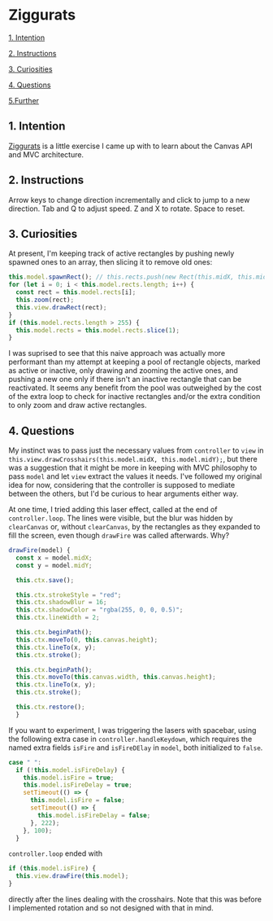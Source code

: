 # Ziggurats

[1. Intention](#1-intention)

[2. Instructions](#2-instructions)

[3. Curiosities](#3-curiosities)

[4. Questions](#4-questions)

[5.Further ](#5-further)

## 1. Intention

[Ziggurats](https://ziggurats.netlify.app/) is a little exercise I came up with to learn about the Canvas API and MVC architecture.

## 2. Instructions

Arrow keys to change direction incrementally and click to jump to a new direction. Tab and Q to adjust speed. Z and X to rotate. Space to reset.

## 3. Curiosities

At present, I'm keeping track of active rectangles by pushing newly spawned ones to an array, then slicing it to remove old ones:

```javascript
this.model.spawnRect(); // this.rects.push(new Rect(this.midX, this.midY, this.start));
for (let i = 0; i < this.model.rects.length; i++) {
  const rect = this.model.rects[i];
  this.zoom(rect);
  this.view.drawRect(rect);
}
if (this.model.rects.length > 255) {
  this.model.rects = this.model.rects.slice(1);
}
```

I was suprised to see that this naive approach was actually more performant than my attempt at keeping a pool of rectangle objects, marked as active or inactive, only drawing and zooming the active ones, and pushing a new one only if there isn't an inactive rectangle that can be reactivated. It seems any benefit from the pool was outweighed by the cost of the extra loop to check for inactive rectangles and/or the extra condition to only zoom and draw active rectangles.

## 4. Questions

My instinct was to pass just the necessary values from `controller` to `view` in `this.view.drawCrosshairs(this.model.midX, this.model.midY);`, but there was a suggestion that it might be more in keeping with MVC philosophy to pass `model` and let `view` extract the values it needs. I've followed my original idea for now, considering that the controller is supposed to mediate between the others, but I'd be curious to hear arguments either way.

At one time, I tried adding this laser effect, called at the end of `controller.loop`. The lines were visible, but the blur was hidden by `clearCanvas` or, without `clearCanvas`, by the rectangles as they expanded to fill the screen, even though `drawFire` was called afterwards. Why?

```javascript
drawFire(model) {
  const x = model.midX;
  const y = model.midY;

  this.ctx.save();

  this.ctx.strokeStyle = "red";
  this.ctx.shadowBlur = 16;
  this.ctx.shadowColor = "rgba(255, 0, 0, 0.5)";
  this.ctx.lineWidth = 2;

  this.ctx.beginPath();
  this.ctx.moveTo(0, this.canvas.height);
  this.ctx.lineTo(x, y);
  this.ctx.stroke();

  this.ctx.beginPath();
  this.ctx.moveTo(this.canvas.width, this.canvas.height);
  this.ctx.lineTo(x, y);
  this.ctx.stroke();

  this.ctx.restore();
  }
```

If you want to experiment, I was triggering the lasers with spacebar, using the following extra case in `controller.handleKeydown`, which requires the named extra fields `isFire` and `isFireDElay` in `model`, both initialized to `false`.

```javascript
case " ":
  if (!this.model.isFireDelay) {
    this.model.isFire = true;
    this.model.isFireDelay = true;
    setTimeout(() => {
      this.model.isFire = false;
      setTimeout(() => {
        this.model.isFireDelay = false;
      }, 222);
    }, 100);
  }
```

`controller.loop` ended with

```javascript
if (this.model.isFire) {
  this.view.drawFire(this.model);
}
```

directly after the lines dealing with the crosshairs. Note that this was before I implemented rotation and so not designed with that in mind.
